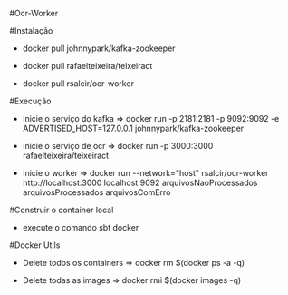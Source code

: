 #Ocr-Worker

#Instalação

* docker pull johnnypark/kafka-zookeeper

* docker pull rafaelteixeira/teixeiract

* docker pull rsalcir/ocr-worker
 
#Execução

* inicie o serviço do kafka
 => docker run -p 2181:2181 -p 9092:9092 -e ADVERTISED_HOST=127.0.0.1 johnnypark/kafka-zookeeper
 
* inicie o serviço de ocr
 => docker run -p 3000:3000 rafaelteixeira/teixeiract
 
* inicie o worker
 => docker run --network="host" rsalcir/ocr-worker http://localhost:3000 localhost:9092 arquivosNaoProcessados arquivosProcessados arquivosComErro
 
#Construir o container local

* execute o comando sbt docker

#Docker Utils

* Delete todos os containers
 => docker rm $(docker ps -a -q)

* Delete todas as images
 => docker rmi $(docker images -q)
